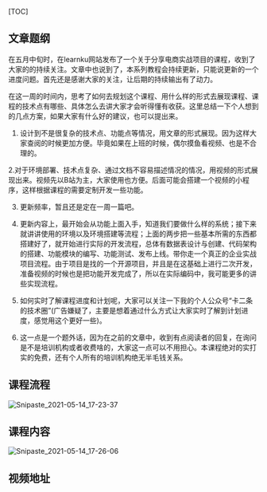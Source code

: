 [TOC]

## 文章题纲

在五月中旬时，在learnku网站发布了一个关于分享电商实战项目的课程，收到了大家的的持续关注。文章中也说到了，本系列教程会持续更新，只能说更新的一个进度问题。首先还是感谢大家的关注，让后期的持续输出有了动力。

在这一周的时间内，思考了如何去规划这个课程、用什么样的形式去展现课程、课程的技术点有哪些、具体怎么去讲大家才会听得懂有收获。这里总结一下个人想到的几点方案，如果大家有什么好的建议，也可以提出来。

1. 设计到不是很复杂的技术点、功能点等情况，用文章的形式展现。因为这样大家查阅的时候更加方便。毕竟如果在上班的时候，偶尔摸鱼看视频、也是不合理的。

2.对于环境部署、技术点复杂、通过文档不容易描述情况的情况，用视频的形式展现出来。视频先以B站为主，大家使用也方便。后面可能会搭建一个视频的小程序，这样根据课程的需要定制开发一些功能。

3. 更新频率，暂且还是定在一周一篇吧。

4. 更新内容上，最开始会从功能上面入手，知道我们要做什么样的系统；接下来就讲讲使用的环境以及环境搭建等流程；上面的两步把一些基本所需的东西都搭建好了，就开始进行实际的开发流程，总体有数据表设计与创建、代码架构的搭建、功能模块的编写、功能测试、发布上线。带你走一个真正的企业实战项目流程。由于项目是找的一个开源项目，并且是在这基础上进行二次开发，准备视频的时候也是把功能开发完成了，所以在实际编码中，我可能更多的讲些实现流程。

5. 如何实时了解课程进度和计划呢，大家可以关注一下我的个人公众号“卡二条的技术圈”(广告嫌疑了，主要是想着通过什么方式让大家实时了解到计划进度，感觉用这个更好一些)。

6. 这一点是一个题外话，因为在之前的文章中，收到有点阅读者的回复，在询问是不是培训机构或者收费啥的，大家这一点可以不用担心。本课程绝对的实打实的免费，还有个人所有的培训机构绝无半毛钱关系。

## 课程流程

![Snipaste_2021-05-14_17-23-37](https://gitee.com/bruce_qiq/picture/raw/master/2021-5-14/1620984298032-Snipaste_2021-05-14_17-23-37.png)

## 课程内容

![Snipaste_2021-05-14_17-26-06](https://gitee.com/bruce_qiq/picture/raw/master/2021-5-14/1620984389401-Snipaste_2021-05-14_17-26-06.png)

## 视频地址



